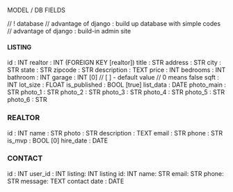 MODEL / DB FIELDS

//  ! database
// advantage of django : build up database with simple codes
// advantage of django : build-in admin site

#### LISTING
id : INT
realtor : INT (FOREIGN KEY [realtor])
title : STR
address : STR
city : STR
state : STR
zipcode : STR
description : TEXT
price : INT
bedrooms : INT
bathroom : INT
garage : INT [0] // [ ] - default value // 0 means false
sqft : INT
lot_size : FLOAT
is_published : BOOL [true]
list_data : DATE
photo_main : STR
photo_1 : STR
photo_2 : STR
photo_3 : STR
photo_4 : STR
photo_5 : STR
photo_6 : STR

### REALTOR
id : INT
name : STR
photo : STR
description : TEXT
email : STR
phone : STR
is_mvp : BOOL [0]
hire_date : DATE

### CONTACT
id : INT
user_id : INT
listing: INT
 listing id: INT
 name: STR
 email: STR
 phone: STR
 message: TEXT
contact date : DATE
